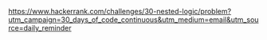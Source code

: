 https://www.hackerrank.com/challenges/30-nested-logic/problem?utm_campaign=30_days_of_code_continuous&utm_medium=email&utm_source=daily_reminder
